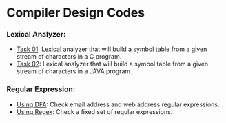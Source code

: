 # Compiler Design Codes

### Lexical Analyzer:
- [Task 01](https://github.com/ExGranite/compiler-design-codes/blob/main/Lexical%20Analyzer/Task01.java): Lexical analyzer that will build a symbol table from a given stream of characters in a C program.
- [Task 02](https://github.com/ExGranite/compiler-design-codes/blob/main/Lexical%20Analyzer/Task02.java): Lexical analyzer that will build a symbol table from a given stream of characters in a JAVA program.

### Regular Expression:
- [Using DFA](https://github.com/ExGranite/compiler-design-codes/blob/main/Regular%20Expression/Task.java): Check email address and web address regular expressions.
- [Using Regex](https://github.com/ExGranite/compiler-design-codes/blob/main/Regular%20Expression/Task.java): Check a fixed set of regular expressions.